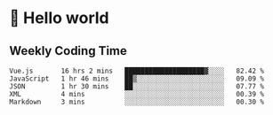 # 🍻 Hello world

## Weekly Coding Time
<!--START_SECTION:waka-->

```text
Vue.js       16 hrs 2 mins   ████████████████████▓░░░░   82.42 %
JavaScript   1 hr 46 mins    ██▒░░░░░░░░░░░░░░░░░░░░░░   09.09 %
JSON         1 hr 30 mins    ██░░░░░░░░░░░░░░░░░░░░░░░   07.77 %
XML          4 mins          ░░░░░░░░░░░░░░░░░░░░░░░░░   00.39 %
Markdown     3 mins          ░░░░░░░░░░░░░░░░░░░░░░░░░   00.30 %
```

<!--END_SECTION:waka-->

